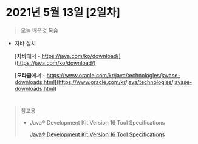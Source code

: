 # 2021년 5월 13일 [2일차]

> 오늘 배운것 복습

- 자바 설치

  [**자바**에서 - https://java.com/ko/download/](https://java.com/ko/download/)
  
  [**오라클**에서 - https://www.oracle.com/kr/java/technologies/javase-downloads.html](https://www.oracle.com/kr/java/technologies/javase-downloads.html)
  

#


> 참고용
> 
> - Java® Development Kit Version 16 Tool Specifications
>   
>   [Java® Development Kit Version 16 Tool Specifications](https://docs.oracle.com/en/java/javase/16/docs/specs/man/index.html)





